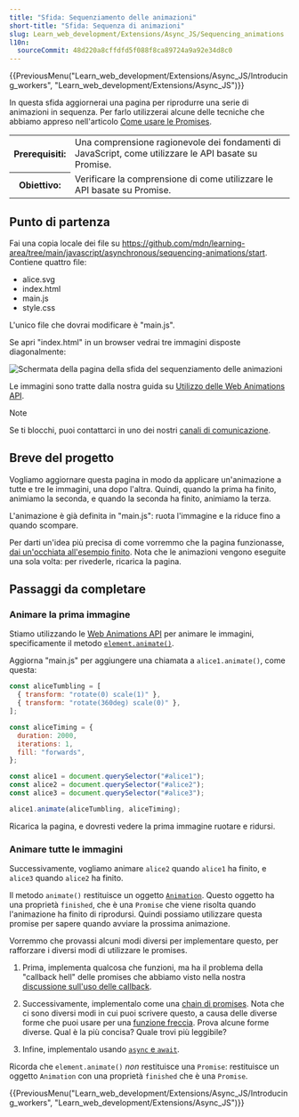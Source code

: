 ```yaml
---
title: "Sfida: Sequenziamento delle animazioni"
short-title: "Sfida: Sequenza di animazioni"
slug: Learn_web_development/Extensions/Async_JS/Sequencing_animations
l10n:
  sourceCommit: 48d220a8cffdfd5f088f8ca89724a9a92e34d8c0
---
```


{{PreviousMenu("Learn_web_development/Extensions/Async_JS/Introducing_workers", "Learn_web_development/Extensions/Async_JS")}}

In questa sfida aggiornerai una pagina per riprodurre una serie di animazioni in sequenza. Per farlo utilizzerai alcune delle tecniche che abbiamo appreso nell'articolo [Come usare le Promises](/it/docs/Learn_web_development/Extensions/Async_JS/Promises).

<table>
  <tbody>
    <tr>
      <th scope="row">Prerequisiti:</th>
      <td>
        Una comprensione ragionevole dei fondamenti di JavaScript,
        come utilizzare le API basate su Promise.
      </td>
    </tr>
    <tr>
      <th scope="row">Obiettivo:</th>
      <td>Verificare la comprensione di come utilizzare le API basate su Promise.</td>
    </tr>
  </tbody>
</table>

## Punto di partenza

Fai una copia locale dei file su <https://github.com/mdn/learning-area/tree/main/javascript/asynchronous/sequencing-animations/start>. Contiene quattro file:

- alice.svg
- index.html
- main.js
- style.css

L'unico file che dovrai modificare è "main.js".

Se apri "index.html" in un browser vedrai tre immagini disposte diagonalmente:

![Schermata della pagina della sfida del sequenziamento delle animazioni](./sequencing-animations.png)

Le immagini sono tratte dalla nostra guida su [Utilizzo delle Web Animations API](/it/docs/Web/API/Web_Animations_API/Using_the_Web_Animations_API).

> [!NOTE]
> Se ti blocchi, puoi contattarci in uno dei nostri [canali di comunicazione](/it/docs/MDN/Community/Communication_channels).

## Breve del progetto

Vogliamo aggiornare questa pagina in modo da applicare un'animazione a tutte e tre le immagini, una dopo l'altra. Quindi, quando la prima ha finito, animiamo la seconda, e quando la seconda ha finito, animiamo la terza.

L'animazione è già definita in "main.js": ruota l'immagine e la riduce fino a quando scompare.

Per darti un'idea più precisa di come vorremmo che la pagina funzionasse, [dai un'occhiata all'esempio finito](https://mdn.github.io/learning-area/javascript/asynchronous/sequencing-animations/finished/). Nota che le animazioni vengono eseguite una sola volta: per rivederle, ricarica la pagina.

## Passaggi da completare

### Animare la prima immagine

Stiamo utilizzando le [Web Animations API](/it/docs/Web/API/Web_Animations_API) per animare le immagini, specificamente il metodo [`element.animate()`](/it/docs/Web/API/Element/animate).

Aggiorna "main.js" per aggiungere una chiamata a `alice1.animate()`, come questa:

```js
const aliceTumbling = [
  { transform: "rotate(0) scale(1)" },
  { transform: "rotate(360deg) scale(0)" },
];

const aliceTiming = {
  duration: 2000,
  iterations: 1,
  fill: "forwards",
};

const alice1 = document.querySelector("#alice1");
const alice2 = document.querySelector("#alice2");
const alice3 = document.querySelector("#alice3");

alice1.animate(aliceTumbling, aliceTiming);
```

Ricarica la pagina, e dovresti vedere la prima immagine ruotare e ridursi.

### Animare tutte le immagini

Successivamente, vogliamo animare `alice2` quando `alice1` ha finito, e `alice3` quando `alice2` ha finito.

Il metodo `animate()` restituisce un oggetto [`Animation`](/it/docs/Web/API/Animation). Questo oggetto ha una proprietà `finished`, che è una `Promise` che viene risolta quando l'animazione ha finito di riprodursi. Quindi possiamo utilizzare questa promise per sapere quando avviare la prossima animazione.

Vorremmo che provassi alcuni modi diversi per implementare questo, per rafforzare i diversi modi di utilizzare le promises.

1. Prima, implementa qualcosa che funzioni, ma ha il problema della "callback hell" delle promises che abbiamo visto nella nostra [discussione sull'uso delle callback](/it/docs/Learn_web_development/Extensions/Async_JS/Introducing#callbacks).

2. Successivamente, implementalo come una [chain di promises](/it/docs/Learn_web_development/Extensions/Async_JS/Promises#chaining_promises). Nota che ci sono diversi modi in cui puoi scrivere questo, a causa delle diverse forme che puoi usare per una [funzione freccia](/it/docs/Learn_web_development/Core/Scripting/Functions#arrow_functions). Prova alcune forme diverse. Qual è la più concisa? Quale trovi più leggibile?

3. Infine, implementalo usando [`async` e `await`](/it/docs/Learn_web_development/Extensions/Async_JS/Promises#async_and_await).

Ricorda che `element.animate()` _non_ restituisce una `Promise`: restituisce un oggetto `Animation` con una proprietà `finished` che è una `Promise`.

{{PreviousMenu("Learn_web_development/Extensions/Async_JS/Introducing_workers", "Learn_web_development/Extensions/Async_JS")}}
